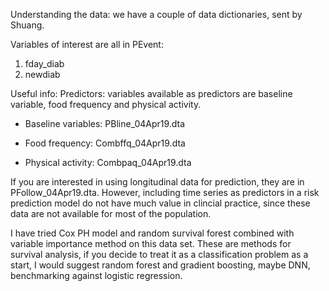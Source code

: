 Understanding the data:
we have a couple of data dictionaries, sent by Shuang.

Variables of interest are all in PEvent:
1. fday_diab
2. newdiab

Useful info:
Predictors: variables available as predictors are baseline variable, food frequency and physical activity.

- Baseline variables: PBline_04Apr19.dta

- Food frequency: Combffq_04Apr19.dta

- Physical activity: Combpaq_04Apr19.dta


If you are interested in using longitudinal data for prediction, they are in PFollow_04Apr19.dta. However, including time series as predictors in a risk prediction model do not have much value in clincial practice, since these data are not available for most of the population.


I have tried Cox PH model and random survival forest combined with variable importance method on this data set. These are methods for survival analysis, if you decide to treat it as a classification problem as a start, I would suggest random forest and gradient boosting, maybe DNN, benchmarking against logistic regression.



